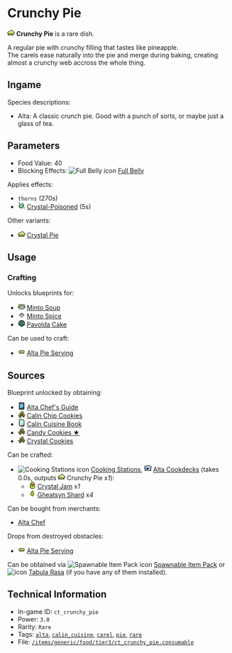 # Crunchy Pie

<img src="https://raw.githubusercontent.com/Ceterai/Enternia/main/items/generic/food/tier3/ct_crunchy_pie.png" alt="Crunchy Pie icon" loading="lazy" width="auto" height="16px"/> **Crunchy Pie** is a rare dish.

A regular pie with crunchy filling that tastes like pineapple.  
The carels ease naturally into the pie and merge during baking, creating almost a crunchy web accross the whole thing.

## Ingame

Species descriptions:

- Alta: A classic crunch pie. Good with a punch of sorts, or maybe just a glass of tea.

## Parameters

- Food Value: 40
- Blocking Effects: <img src="https://starbounder.org/mediawiki/images/6/60/Status_Well_Fed.png" alt="Full Belly icon" loading="lazy" width="16px" height="16px"/> [Full Belly](https://starbounder.org/Full_Belly)

Applies effects:

- `thorns` (270s)
- <img src="https://raw.githubusercontent.com/Ceterai/Enternia/main/stats/effects/ct_crystal_poison.png" alt="Crystal-Poisoned icon" loading="lazy" width="auto" height="16px"/> [Crystal-Poisoned](https://ceterai.github.io/MyEnternia/Wiki/Crystal-Poisoned) (5s)

Other variants:

- <img src="https://raw.githubusercontent.com/Ceterai/Enternia/main/items/generic/food/tier3/ct_crunchy_pie.png" alt="Crystal Pie icon" loading="lazy" width="auto" height="16px"/> [Crystal Pie](https://ceterai.github.io/MyEnternia/Wiki/CrystalPie)

## Usage

### Crafting

Unlocks blueprints for:

- <img src="https://raw.githubusercontent.com/Ceterai/Enternia/main/items/generic/food/tier4/ct_minto_soup.png" alt="Minto Soup icon" loading="lazy" width="auto" height="16px"/> [Minto Soup](https://ceterai.github.io/MyEnternia/Wiki/MintoSoup)
- <img src="https://raw.githubusercontent.com/Ceterai/Enternia/main/items/generic/food/other/ct_minto_spice.png" alt="Minto Spice icon" loading="lazy" width="auto" height="16px"/> [Minto Spice](https://ceterai.github.io/MyEnternia/Wiki/MintoSpice)
- <img src="https://raw.githubusercontent.com/Ceterai/Enternia/main/items/generic/food/tier4/ct_pavolda_cake.png" alt="Pavolda Cake icon" loading="lazy" width="auto" height="16px"/> [Pavolda Cake](https://ceterai.github.io/MyEnternia/Wiki/PavoldaCake)

Can be used to craft:

- <img src="https://raw.githubusercontent.com/Ceterai/Enternia/main/objects/alta/special/food/pie/icon.png" alt="Alta Pie Serving icon" loading="lazy" width="auto" height="16px"/> [Alta Pie Serving](https://ceterai.github.io/MyEnternia/Wiki/AltaPieServing)

## Sources

Blueprint unlocked by obtaining:

- <img src="https://raw.githubusercontent.com/Ceterai/Enternia/main/codex/alta/ebook/lab.png" alt="Alta Chef's Guide icon" loading="lazy" width="auto" height="16px"/> [Alta Chef's Guide](https://ceterai.github.io/MyEnternia/Wiki/AltaChef'sGuide)
- <img src="https://raw.githubusercontent.com/Ceterai/Enternia/main/items/generic/food/tier2/ct_crystal_cookies.png" alt="Calin Chip Cookies icon" loading="lazy" width="auto" height="16px"/> [Calin Chip Cookies](https://ceterai.github.io/MyEnternia/Wiki/CalinChipCookies)
- <img src="https://raw.githubusercontent.com/Ceterai/Enternia/main/codex/alta/ebook/gyera.png" alt="Calin Cuisine Book icon" loading="lazy" width="auto" height="16px"/> [Calin Cuisine Book](https://ceterai.github.io/MyEnternia/Wiki/CalinCuisineBook)
- <img src="https://raw.githubusercontent.com/Ceterai/Enternia/main/items/generic/food/tier2/ct_crystal_cookies.png" alt="Candy Cookies ★ icon" loading="lazy" width="auto" height="16px"/> [Candy Cookies ★](https://ceterai.github.io/MyEnternia/Wiki/CandyCookies)
- <img src="https://raw.githubusercontent.com/Ceterai/Enternia/main/items/generic/food/tier2/ct_crystal_cookies.png" alt="Crystal Cookies icon" loading="lazy" width="auto" height="16px"/> [Crystal Cookies](https://ceterai.github.io/MyEnternia/Wiki/CrystalCookies)

Can be crafted:

- <img src="https://starbounder.org/mediawiki/images/b/b2/Chic_Cooking_Table.png" alt="Cooking Stations icon" width="12" height="8"/> [Cooking Stations](https://starbounder.org/Cooking#Meal_Prep_Stations), ![ ](https://raw.githubusercontent.com/Ceterai/Enternia/main/objects/alta/cooking/cookdecks/icon.png) [Alta Cookdecks](https://ceterai.github.io/MyEnternia/Wiki/AltaCookdecks) (takes 0.0s, outputs <img src="https://raw.githubusercontent.com/Ceterai/Enternia/main/items/generic/food/tier3/ct_crunchy_pie.png" alt="Crunchy Pie icon" loading="lazy" width="auto" height="16px"/> Crunchy Pie x*1*):
  - <img src="https://raw.githubusercontent.com/Ceterai/Enternia/main/items/generic/food/tier1/ct_crystal_jam.png" alt="Crystal Jam icon" loading="lazy" width="auto" height="16px"/> [Crystal Jam](https://ceterai.github.io/MyEnternia/Wiki/CrystalJam) x*1*
  - <img src="https://raw.githubusercontent.com/Ceterai/Enternia/main/items/throwables/ct_gheatsyn_shard.png" alt="Gheatsyn Shard icon" loading="lazy" width="auto" height="16px"/> [Gheatsyn Shard](https://ceterai.github.io/MyEnternia/Wiki/GheatsynShard) x*4*

Can be bought from merchants:

- [Alta Chef](https://ceterai.github.io/MyEnternia/Wiki/AltaChef)

Drops from destroyed obstacles:

- <img src="https://raw.githubusercontent.com/Ceterai/Enternia/main/objects/alta/special/food/pie/icon.png" alt="Alta Pie Serving icon" loading="lazy" width="auto" height="16px"/> [Alta Pie Serving](https://ceterai.github.io/MyEnternia/Wiki/AltaPieServing)

Can be obtained via <img src="https://raw.githubusercontent.com/Silverfeelin/Starbound-SpawnableItemPack/master/interface/sip/iconSmall.png" alt="Spawnable Item Pack icon" width="18" height="14"/> [Spawnable Item Pack](https://steamcommunity.com/sharedfiles/filedetails/?id=733665104) or <img src="https://steamuserimages-a.akamaihd.net/ugc/263843960696222713/3EC9A7C005541F7D577EBCB8C5736B4EFC9973D6/" alt="icon" width="8" height="12"/> [Tabula Rasa](https://community.playstarbound.com/resources/the-tabula-rasa.3222/) (if you have any of them installed).

## Technical Information

- In-game ID: `ct_crunchy_pie`
- Power: `3.0`
- Rarity: `Rare`
- Tags: [`alta`](https://ceterai.github.io/MyEnternia/Wiki/Tags/Alta), [`calin_cuisine`](https://ceterai.github.io/MyEnternia/Wiki/Tags/CalinCuisine), [`carel`](https://ceterai.github.io/MyEnternia/Wiki/Tags/Carel), [`pie`](https://ceterai.github.io/MyEnternia/Wiki/Tags/Pie), [`rare`](https://ceterai.github.io/MyEnternia/Wiki/Tags/Rare)
- File: [`/items/generic/food/tier3/ct_crunchy_pie.consumable`](https://github.com/Ceterai/Enternia/blob/main/items/generic/food/tier3/ct_crunchy_pie.consumable)
